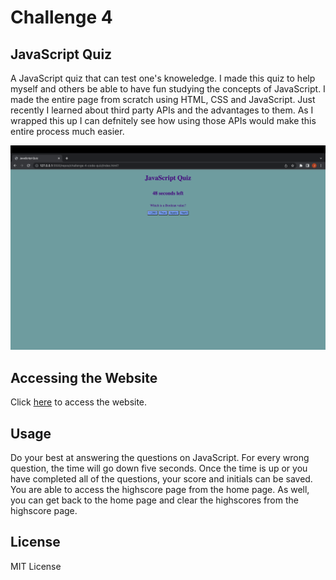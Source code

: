 # Challenge 4

## JavaScript Quiz

A JavaScript quiz that can test one's knoweledge. I made this quiz to help myself and others be able to have fun studying the concepts of JavaScript. I made the entire page from scratch using HTML, CSS and JavaScript. Just recently I learned about third party APIs and the advantages to them. As I wrapped this up I can defnitely see how using those APIs would make this entire process much easier.

![Screenshot of JavaScript Quiz page](./assets/images/Screenshot%202023-03-20%20at%2023.55.50.png)

## Accessing the Website

Click [here](https://kernel02.github.io/challenge-4-code-quiz/) to access the website.

## Usage

Do your best at answering the questions on JavaScript. For every wrong question, the time will go down five seconds. Once the time is up or you have completed all of the questions, your score and initials can be saved. You are able to access the highscore page from the home page. As well, you can get back to the home page and clear the highscores from the highscore page.

## License

MIT License